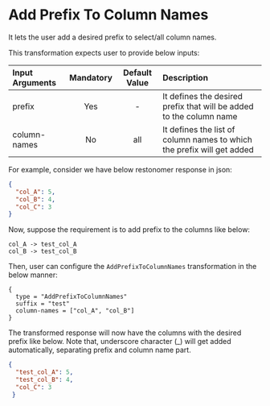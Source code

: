 # Add Prefix To Column Names

It lets the user add a desired prefix to select/all column names.

This transformation expects user to provide below inputs:

| Input Arguments | Mandatory | Default Value | Description                                                            |
|:----------------|:---------:|:-------------:|:-----------------------------------------------------------------------|
| prefix          |    Yes    |       -       | It defines the desired prefix that will be added to the column name    |
| column-names    |    No     |      all      | It defines the list of column names to which the prefix will get added |


For example, consider we have below restonomer response in json:

```json
{
  "col_A": 5,
  "col_B": 4,
  "col_C": 3
}
```

Now, suppose the requirement is to add prefix to the columns like below:

```text
col_A -> test_col_A
col_B -> test_col_B
```

Then, user can configure the `AddPrefixToColumnNames` transformation in the below manner:

```hocon
{
  type = "AddPrefixToColumnNames"
  suffix = "test"
  column-names = ["col_A", "col_B"]
}
```

The transformed response will now have the columns with the desired prefix like below.
Note that, underscore character (_) will get added automatically, separating prefix and column name part.

```json
{
  "test_col_A": 5,
  "test_col_B": 4,
  "col_C": 3
 }
```
